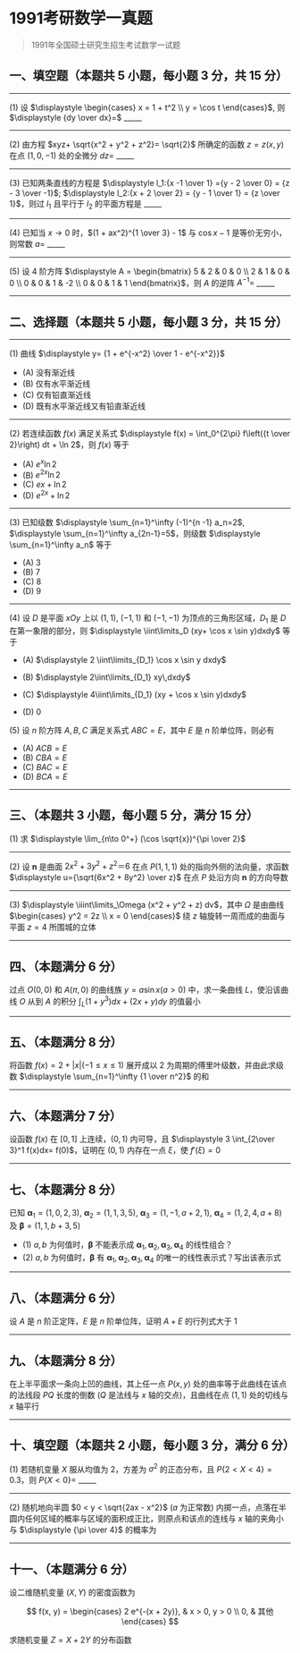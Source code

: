 # 1991考研数学一真题

[annotation]: <id> (f2b6028a-659c-42ff-9eea-94bae4aa59b2)
[annotation]: <status> (public)
[annotation]: <create_time> (2021-03-20 22:08:29)
[annotation]: <category> (数学理论)
[annotation]: <tags> (考研数学)
[annotation]: <comments> (true)
[annotation]: <topic> (考研数学一真题)
[annotation]: <index> (-1991)
[annotation]: <url> (http://blog.ccyg.studio/article/f2b6028a-659c-42ff-9eea-94bae4aa59b2)

> 1991年全国硕士研究生招生考试数学一试题

## 一、填空题（本题共 5 小题，每小题 3 分，共 15 分）

---

(1) 设 $\displaystyle \begin{cases} x = 1 + t^2 \\ y = \cos t \end{cases}$, 则 $\displaystyle {dy \over dx}=$ \_\_\_\_\_ 

----

(2) 由方程 $xyz+ \sqrt{x^2 + y^2 + z^2}= \sqrt{2}$ 所确定的函数 $z=z(x,y)$ 在点 $(1,0,-1)$ 处的全微分 $dz=$ \_\_\_\_\_

---

(3) 已知两条直线的方程是 $\displaystyle l_1:{x -1 \over 1} ={y - 2 \over 0} = {z - 3 \over -1}$; $\displaystyle l_2:{x + 2 \over 2} = {y - 1 \over 1} = {z \over 1}$，则过 $l_1$ 且平行于 $l_2$ 的平面方程是 \_\_\_\_\_

---

(4) 已知当 $x \to 0$ 时，$(1 + ax^2)^{1 \over 3} - 1$ 与 $\cos x-1$ 是等价无穷小，则常数 $a=$ \_\_\_\_\_

---

(5) 设 $4$ 阶方阵  $\displaystyle A = \begin{bmatrix} 5 & 2 & 0 & 0 \\ 2 & 1 & 0 & 0 \\ 0 & 0 & 1 & -2 \\ 0 & 0 & 1 & 1 \end{bmatrix}$，则 $A$ 的逆阵 $A^{-1}=$ \_\_\_\_\_

---

## 二、选择题（本题共 5 小题，每小题 3 分，共 15 分）

---

(1) 曲线 $\displaystyle y= {1 + e^{-x^2} \over 1 - e^{-x^2}}$

- (A) 没有渐近线
- (B) 仅有水平渐近线
- (C) 仅有铅直渐近线
- (D) 既有水平渐近线又有铅直渐近线

---

(2) 若连续函数 $f(x)$ 满足关系式 $\displaystyle f(x) = \int_0^{2\pi} f\left({t \over 2}\right) dt + \ln 2$，则 $f(x)$ 等于

- (A) $e^x \ln 2$
- (B) $e^{2x} \ln 2$
- (C) $ex + \ln 2$
- (D) $e^{2x} + \ln 2$

---

(3) 已知级数 $\displaystyle \sum_{n=1}^\infty (-1)^{n -1} a_n=2$, $\displaystyle \sum_{n=1}^\infty a_{2n-1}=5$，则级数 $\displaystyle \sum_{n=1}^\infty a_n$ 等于

- (A) $3$
- (B) $7$
- (C) $8$
- (D) $9$

---

(4) 设 $D$ 是平面 $xOy$ 上以 $(1, 1)$, $(-1, 1)$ 和 $(-1,-1)$ 为顶点的三角形区域，$D_1$ 是 $D$ 在第一象限的部分，则 $\displaystyle \iint\limits_D (xy+ \cos x \sin y)dxdy$ 等于

- (A) $\displaystyle 2 \iint\limits_{D_1} \cos x \sin y dxdy$

- (B) $\displaystyle 2\iint\limits_{D_1} xy\,dxdy$
- (C) $\displaystyle 4\iint\limits_{D_1} (xy + \cos x \sin y)dxdy$
- (D) $0$

(5) 设 $n$ 阶方阵 $A,B,C$ 满足关系式 $ABC=E$，其中 $E$ 是 $n$ 阶单位阵，则必有

- (A) $ACB=E$
- (B) $CBA=E$
- (C) $BAC=E$
- (D) $BCA=E$

---

## 三、（本题共 3 小题，每小题 5 分，满分 15 分）

(1) 求 $\displaystyle \lim_{n\to 0^+} (\cos \sqrt{x})^{\pi \over 2}$

---

(2) 设 $\boldsymbol{n}$ 是曲面 $2x^2 + 3y^2 + z^2＝ 6$ 在点 $P(1,1,1)$ 处的指向外侧的法向量，求函数 $\displaystyle u={\sqrt{6x^2 + 8y^2}  \over z}$ 在点 $P$ 处沿方向 $\boldsymbol{n}$ 的方向导数

---

(3) $\displaystyle \iiint\limits_\Omega (x^2 + y^2 + z) dv$，其中 $\Omega$ 是由曲线 $\begin{cases} y^2 = 2z \\ x = 0 \end{cases}$ 绕 $z$ 轴旋转一周而成的曲面与平面 $z=4$ 所围城的立体

---

## 四、（本题满分 6 分）

过点 $O(0,0)$ 和 $A(\pi, 0)$ 的曲线族 $y = a\sin x(a >0)$ 中，求一条曲线 $L$，使沿该曲线 $O$ 从到 $A$ 的积分 $\displaystyle \int_L(1 + y^3)dx+(2x+ y)dy$ 的值最小

---

## 五、（本题满分 8 分）

将函数 $f(x)= 2 + |x| (-1 \leqslant x \leqslant 1)$ 展开成以 $2$ 为周期的傅里叶级数，并由此求级数 $\displaystyle \sum_{n=1}^\infty {1 \over n^2}$ 的和

---

## 六、（本题满分 7 分）

设函数 $f(x)$ 在 $[0,1]$ 上连续，$(0,1)$ 内可导，且 $\displaystyle 3 \int_{2\over 3}^1 f(x)dx= f(0)$，证明在 $(0,1)$ 内存在一点 $\xi$，使 $f'(\xi) = 0$

---

## 七、（本题满分 8 分）

已知 $\boldsymbol{\alpha}_1 = (1,0,2,3)$, $\boldsymbol{\alpha}_2 = (1,1,3,5)$, $\boldsymbol{\alpha}_3 = (1,-1,a+2, 1)$, $\boldsymbol{\alpha}_4 = (1,2,4,a+8)$ 及 $\boldsymbol{\beta} = (1, 1, b+3, 5)$

- (1) $a,b$ 为何值时，$\boldsymbol{\beta}$ 不能表示成 $\boldsymbol{\alpha}_1,\boldsymbol{\alpha}_2,\boldsymbol{\alpha}_3,\boldsymbol{\alpha}_4$ 的线性组合？
- (2) $a,b$ 为何值时，$\boldsymbol{\beta}$ 有 $\boldsymbol{\alpha}_1,\boldsymbol{\alpha}_2,\boldsymbol{\alpha}_3,\boldsymbol{\alpha}_4$ 的唯一的线性表示式？写出该表示式

---

## 八、（本题满分 6 分）

设 $A$ 是 $n$ 阶正定阵，$E$ 是 $n$ 阶单位阵，证明 $A+E$ 的行列式大于 $1$

---

## 九、（本题满分 8 分）

在上半平面求一条向上凹的曲线，其上任一点 $P(x,y)$ 处的曲率等于此曲线在该点的法线段 $PQ$ 长度的倒数 ($Q$ 是法线与 $x$ 轴的交点)，且曲线在点 $(1,1)$ 处的切线与 $x$ 轴平行

---

## 十、填空题（本题共 2 小题，每小题 3 分，满分 6 分）

(1) 若随机变量 $X$ 服从均值为 $2$，方差为 $\sigma^2$ 的正态分布，且 $P\{2 < X < 4\} = 0.3$，则 $P\{X <0 \}=$ \_\_\_\_\_

---

(2) 随机地向半圆 $0 < y < \sqrt{2ax - x^2}$ ($a$ 为正常数) 内掷一点，点落在半圆内任何区域的概率与区域的面积成正比，则原点和该点的连线与 $x$ 轴的夹角小与 $\displaystyle {\pi \over 4}$ 的概率为

---

## 十一、（本题满分 6 分）

设二维随机变量 $(X,Y)$ 的密度函数为 

$$
f(x, y) = \begin{cases}
2 e^{-(x + 2y)}, & x > 0, y > 0 \\
0, & 其他
\end{cases}
$$

求随机变量 $Z =X + 2Y$ 的分布函数